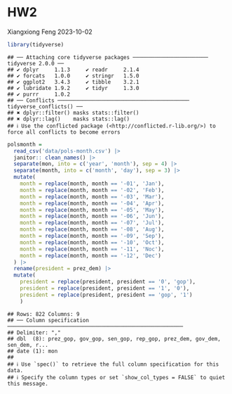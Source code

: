 HW2
================
Xiangxiong Feng
2023-10-02

``` r
library(tidyverse)
```

    ## ── Attaching core tidyverse packages ──────────────────────── tidyverse 2.0.0 ──
    ## ✔ dplyr     1.1.3     ✔ readr     2.1.4
    ## ✔ forcats   1.0.0     ✔ stringr   1.5.0
    ## ✔ ggplot2   3.4.3     ✔ tibble    3.2.1
    ## ✔ lubridate 1.9.2     ✔ tidyr     1.3.0
    ## ✔ purrr     1.0.2     
    ## ── Conflicts ────────────────────────────────────────── tidyverse_conflicts() ──
    ## ✖ dplyr::filter() masks stats::filter()
    ## ✖ dplyr::lag()    masks stats::lag()
    ## ℹ Use the conflicted package (<http://conflicted.r-lib.org/>) to force all conflicts to become errors

``` r
polsmonth = 
  read_csv('data/pols-month.csv') |>
  janitor:: clean_names() |>
  separate(mon, into = c('year', 'month'), sep = 4) |>
  separate(month, into = c('month', 'day'), sep = 3) |>
  mutate(
    month = replace(month, month == '-01', 'Jan'),
    month = replace(month, month == '-02', 'Feb'),
    month = replace(month, month == '-03', 'Mar'),
    month = replace(month, month == '-04', 'Apr'),
    month = replace(month, month == '-05', 'May'),
    month = replace(month, month == '-06', 'Jun'),
    month = replace(month, month == '-07', 'Jul'),
    month = replace(month, month == '-08', 'Aug'),
    month = replace(month, month == '-09', 'Sep'),
    month = replace(month, month == '-10', 'Oct'),
    month = replace(month, month == '-11', 'Noc'),
    month = replace(month, month == '-12', 'Dec')
  ) |>
  rename(president = prez_dem) |>
  mutate(
    president = replace(president, president == '0', 'gop'),
    president = replace(president, president == '1', '0'),
    president = replace(president, president == 'gop', '1')
    ) 
```

    ## Rows: 822 Columns: 9
    ## ── Column specification ────────────────────────────────────────────────────────
    ## Delimiter: ","
    ## dbl  (8): prez_gop, gov_gop, sen_gop, rep_gop, prez_dem, gov_dem, sen_dem, r...
    ## date (1): mon
    ## 
    ## ℹ Use `spec()` to retrieve the full column specification for this data.
    ## ℹ Specify the column types or set `show_col_types = FALSE` to quiet this message.
